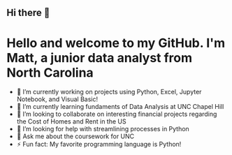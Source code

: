 ## Hi there 👋
# Hello and welcome to my GitHub. I'm Matt, a junior data analyst from North Carolina
- 🔭 I’m currently working on projects using Python, Excel, Jupyter Notebook, and Visual Basic!
- 🌱 I’m currently learning fundaments of Data Analysis at UNC Chapel Hill
- 👯 I’m looking to collaborate on interesting financial projects regarding the Cost of Homes and Rent in the US
- 🤔 I’m looking for help with streamlining processes in Python
- 💬 Ask me about the coursework for UNC
- ⚡ Fun fact: My favorite programming language is Python!
